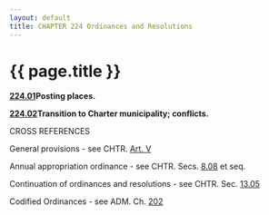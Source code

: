 ```yaml
---
layout: default 
title: CHAPTER 224 Ordinances and Resolutions
---
```


{{ page.title }}
================

[**224.01**](16dba9a9.html)**Posting places.**

[**224.02**](16e4c2f7.html)**Transition to Charter municipality;
conflicts.**

CROSS REFERENCES

General provisions - see CHTR. [Art. V](13823424.html)

Annual appropriation ordinance - see CHTR. Secs. [8.08](142c90dc.html)
et seq.

Continuation of ordinances and resolutions - see CHTR. Sec.
[13.05](14c30a65.html)

Codified Ordinances - see ADM. Ch. [202](153a7706.html)
